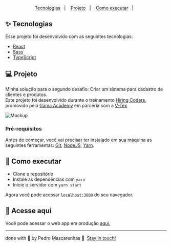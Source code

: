 <p align="center">
  <a href="#-tecnologias">Tecnologias</a>&nbsp;&nbsp;&nbsp;|&nbsp;&nbsp;&nbsp;
  <a href="#-projeto">Projeto</a>&nbsp;&nbsp;&nbsp;|&nbsp;&nbsp;&nbsp;
  <a href="#-como-executar">Como executar</a>&nbsp;&nbsp;&nbsp;|&nbsp;&nbsp;&nbsp;
</p>

## ✨ Tecnologias

Esse projeto foi desenvolvido com as seguintes tecnologias:

- [React](https://reactjs.org)
- [Sass](https://sass-lang.com/)
- [TypeScript](https://www.typescriptlang.org/)

## 💻 Projeto
Minha solução para o segundo desafio: Criar um sistema para cadastro de clientes e produtos.<br/>
Este projeto foi desenvolvido durante o treinamento [Hiring Coders](https://www.hiringcoders.com.br/),
promovido pela [Gama Academy](https://www.gama.academy/") em parceria com a [V-Tex](https://vtex.com/br-pt/).

<img alt="Mockup" src="https://res.cloudinary.com/pedro-drosa/image/upload/v1627224336/Isometric-Web-Mockup_qwkwbp.jpg">

### Pré-requisitos
Antes de começar, você vai precisar ter instalado em sua máquina as seguintes ferramentas: [Git](https://git-scm.com), [NodeJS](https://nodejs.org), [Yarn](https://classic.yarnpkg.com).


## 🚀 Como executar

- Clone o repositório
- Instale as dependências com `yarn`
- Inicie o servidor com `yarn start`

Agora você pode acessar [`localhost:3000`](http://localhost:3000) do seu navegador.

## 📄 Acesse aqui

Você pode acessar o web app em produção [aqui.](https://pedro-drosa-hiring-coders-records-management.netlify.app/)

---

done with 💙 by Pedro Mascarenhas 👋  [Stay in touch!](https://www.linkedin.com/in/pedrojuraci/)
